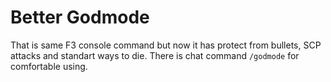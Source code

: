 # Better Godmode
That is same F3 console command but now it has protect from bullets, SCP attacks and standart ways to die.
There is chat command `/godmode` for comfortable using.
